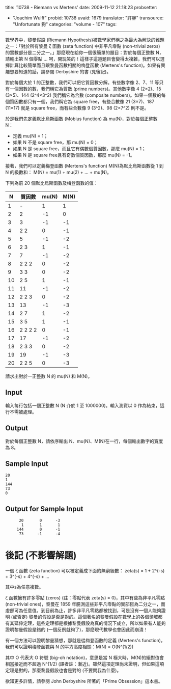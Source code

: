 title: '10738 - Riemann vs Mertens'
date: 2009-11-12 21:18:23
probsetter:
- "Joachim Wulff"
probid: 10738
uvaid: 1679
translator: "許胖"
transource: "Unfortunate 狗"
categories: "volume - 107"
tags:
---

數學界中，黎曼假設 (Riemann Hypothesis)被數學家們稱之為最大為解決的難題之一：「對於所有黎曼 ζ 函數 (zeta function) 中非平凡零點 (non-trivial zeros) 的實數部分是二分之一。」那麼現在給你一個很簡單的題目：對於每個正整數 N，請輸出第 N 個零點 ... 呵，開玩笑的！這樣子這道題目會變得太複雜，我們可以選擇計算比較簡單而且跟黎曼函數相關的梅登函數 (Mertens's function)。如果有興趣想要知道的話，請參閱 Derbyshire 的書 (見後記)。

對於每個大於 1 的正整數，我們可以把它質因數分解。有些數字像 2、7、11 等只有一個因數的數，我們稱它為質數 (prime numbers)。其他數字像 4 (2×2)、15 (3×5)、144 (2^4×3^2) 我們稱它為合數 (composite numbers)。如果一個數的每個質因數都只有一個，我們稱它為 square free，有些合數像 21 (3×7)、187 (11×17) 就是 square free，而有些合數像 9 (3^2)、98 (2×7^2) 則不是。

於是我們先定義默比烏斯函數 (Möbius function) 為 mu(N)，對於每個正整數 N：

* 定義 mu(N) = 1；
* 如果 N 不是 square free，那 mu(N) = 0；
* 如果 N 是 square free，而且它有偶數個質因數，那麼 mu(N) = 1；
* 如果 N 是 square free且有奇數個質因數，那麼 mu(N) = -1。

接著，我們可以定義梅登函數 (Mertens's function) M(N)為默比烏斯函數從 1 到 N 的級數和：
M(N) = mu(1) + mu(2) + … + mu(N)。

下列為前 20 個默比烏斯函數及梅登函數的值：

N  | 質因數  | mu(N) | M(N)
---|---------|-------|-----
1  | -       | 1     | 1
2  | 2       | -1    | 0
3  | 3       | -1    | -1
4  | 2 2     | 0     | -1
5  | 5       | -1    | -2
6  | 2 3     | 1     | -1
7  | 7       | -1    | -2
8  | 2 2 2   | 0     | -2
9  | 3 3     | 0     | -2
10 | 2 5     | 1     | -1
11 | 11      | -1    | -2
12 | 2 2 3   | 0     | -2
13 | 13      | -1    | -3
14 | 2 7     | 1     | -2
15 | 3 5     | 1     | -1
16 | 2 2 2 2 | 0     | -1
17 | 17      | -1    | -2
18 | 2 3 3   | 0     | -2
19 | 19      | -1    | -3
20 | 2 2 5   | 0     | -3

請求出對於一正整數 N 的 mu(N) 和 M(N)。

<!-- more -->

## Input ##

輸入每行包括一個正整數 N (N 介於 1 至 1000000)。輸入測資以 0 作為結束，這行不需被處理。

## Output ##

對於每個正整數 N，請依序輸出 N、mu(N)、M(N)在一行，每個輸出數字的寬度為 8。

## Sample Input ##

	20
	1
	144
	73
	0

## Output for Sample Input ##

	      20       0      -3
	       1       1       1
	     144       0      -1
	      73      -1      -4

# 後記 (不影響解題)

一個 ζ 函數 (zeta function) 可以被定義成下面的無窮級數：
zeta(s) = 1 + 2^(-s) + 3^(-s) + 4^(-s) + ...

其中s為任意複數。

ζ 函數擁有許多零點 (zeros) (註：零點代表 zeta(s) = 0)，其中有些為非平凡零點 (non-trivial ones)，黎曼在 1859 年臆測這些非平凡零點的實部恆為二分之一，而虛部可為任意值。到目前為止，許多非平凡零點都被找到，可是沒有一個人能夠證明 (或否定) 黎曼的假設是否是對的。這個著名的黎曼假設在數學上的各個領域都有其延伸定理，這些定理都是根據黎曼假設為真的情況下成立，所以如果有人能夠證明黎曼假設是錯的 (一個反例就夠了)，那麼現代數學也會因此而崩潰！

有一個方法可以證明黎曼猜想，那就是從梅登函數的定義 (Mertens's function)，我們可以證明梅登函數與 N 的平方高度相關：M(N) = O(N^(1/2))

其中 O 代表大 O 符號 (big-oh notation)，意思是當 N 極大時，M(N)的絕對值會相當接近而不超過 N^(1/2) (譯者註：漸近)。雖然這項定理尚未證明，但如果這項定理是對的，那麼黎曼假設也會是對的 (不要問我為什麼)。

欲知更多詳情，請參閱 John Derbyshire 所著的「Prime Obsession」這本書。